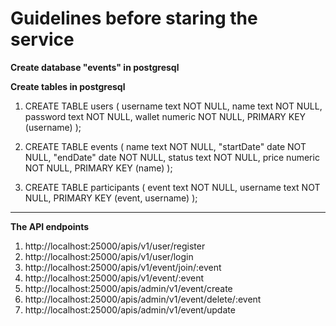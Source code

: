# Guidelines before staring the service
**Create database "events" in postgresql**

**Create tables in postgresql**

1. CREATE TABLE users
    (
        username text NOT NULL,
        name text NOT NULL,
        password text NOT NULL,
        wallet numeric NOT NULL,
        PRIMARY KEY (username)
    );

2. CREATE TABLE events
    (
        name text NOT NULL,
        "startDate" date NOT NULL,
        "endDate" date NOT NULL,
        status text NOT NULL,
        price numeric NOT NULL,
        PRIMARY KEY (name)
    );

3. CREATE TABLE participants
    (
        event text NOT NULL,
        username text NOT NULL,
        PRIMARY KEY (event, username)
    );

---

**The API endpoints**

1. http://localhost:25000/apis/v1/user/register
2. http://localhost:25000/apis/v1/user/login
3. http://localhost:25000/apis/v1/event/join/:event
4. http://localhost:25000/apis/v1/event/:event
5. http://localhost:25000/apis/admin/v1/event/create
6. http://localhost:25000/apis/admin/v1/event/delete/:event
7. http://localhost:25000/apis/admin/v1/event/update
